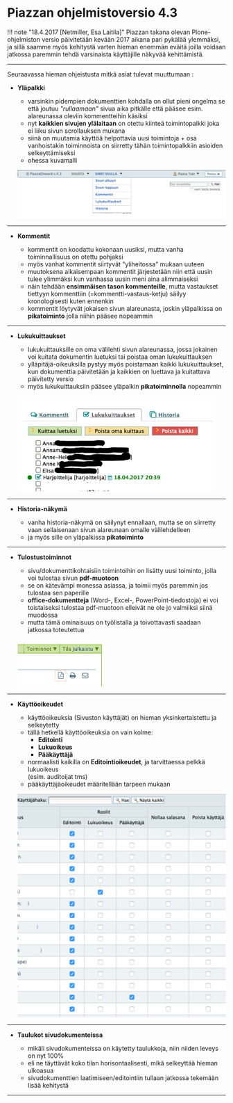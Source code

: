 
# Piazzan ohjelmistoversio 4.3

!!! note "18.4.2017 [Netmiller, Esa Laitila]"
	Piazzan takana olevan Plone-ohjelmiston versio päivitetään kevään 2017 aikana
	pari pykälää ylemmäksi, ja sillä saamme myös kehitystä varten hieman enemmän eväitä
	joilla voidaan jatkossa paremmin tehdä varsinaista käyttäjille näkyvää kehittämistä.

----

Seuraavassa hieman ohjeistusta mitkä asiat tulevat muuttumaan  :

* __Yläpalkki__

	- varsinkin pidempien dokumenttien kohdalla on ollut pieni ongelma se että joutuu _"rullaamaan"_ sivua aika pitkälle että pääsee esim. alareunassa oleviin kommentteihin käsiksi
	- nyt __kaikkien sivujen ylälaitaan__ on otettu kiinteä toimintopalkki joka ei liiku sivun scrollauksen mukana
	- siinä on muutamia käyttöä helpottavia uusi toimintoja + osa vanhoistakin toiminnoista on siirretty tähän toimintopalkkiin asioiden selkeyttämiseksi
    - ohessa kuvamalli<br>

    ![Image](kuvat/kuva-150.png)

----

* __Kommentit__

	- kommentit on koodattu kokonaan uusiksi, mutta vanha toiminnallisuus on otettu pohjaksi
    - myös vanhat kommentit siirtyvät "yliheitossa" mukaan uuteen
    - muutoksena aikaisempaan kommentit järjestetään niin että uusin tulee ylimmäksi kun vanhassa uusin meni aina alimmaiseksi
    - näin tehdään __ensimmäisen tason kommenteille__, mutta vastaukset tiettyyn kommenttiin (=kommentti-vastaus-ketju) säilyy kronologisesti kuten ennenkin
    - kommentit löytyvät jokaisen sivun alareunasta, joskin yläpalkissa on __pikatoiminto__ jolla niihin pääsee nopeammin

----

* __Lukukuittaukset__

    - lukukuittauksille on oma välilehti sivun alareunassa, jossa jokainen voi kuitata dokumentin luetuksi tai poistaa oman lukukuittauksen
    - ylläpitäjä-oikeuksilla pystyy myös poistamaan kaikki lukukuittaukset, kun dokumenttia päivitetään ja kaikkien on luettava ja kuitattava päivitetty versio
    - myös lukukuittauksiin pääsee yläpalkin __pikatoiminnolla__ nopeammin

    ![Image](kuvat/kuva-151.png)

----

* __Historia-näkymä__

	- vanha historia-näkymä on säilynyt ennallaan, mutta se on siirretty vaan sellaisenaan sivun alareunaan omalle välilehdelleen
	- ja myös sille on yläpalkissa __pikatoiminto__

----

* __Tulostustoiminnot__

	- sivu/dokumenttikohtaisiin toimintoihin on lisätty uusi toiminto, jolla voi tulostaa sivun __pdf-muotoon__
	- se on kätevämpi monessa asiassa, ja toimii myös paremmin jos tulostaa sen paperille
    - __office-dokumentteja__ (Word-, Excel-, PowerPoint-tiedostoja) ei voi toistaiseksi tulostaa pdf-muotoon elleivät ne ole jo valmiiksi siinä muodossa
    - mutta tämä ominaisuus on työlistalla ja toivottavasti saadaan jatkossa toteutettua

    ![Image](kuvat/kuva-152.png)

----

* __Käyttöoikeudet__

	- käyttöoikeuksia (Sivuston käyttäjät) on hieman yksinkertaistettu ja selkeytetty
    - tällä hetkellä käyttöoikeuksia on vain kolme:
        - __Editointi__
        - __Lukuoikeus__
        - __Pääkäyttäjä__
    - normaalisti kaikilla on __Editointioikeudet__, ja tarvittaessa pelkkä lukuoikeus <br>
    (esim. auditoijat tms)
    - pääkäyttäjäoikeudet määritellään tarpeen mukaan

    ![Image](kuvat/kuva-153.png)

----

* __Taulukot sivudokumenteissa__

    - mikäli sivudokumenteissa on käytetty taulukkoja, niin niiden leveys on nyt 100%
    - eli ne täyttävät koko tilan horisontaalisesti, mikä selkeyttää hieman ulkoasua
    - sivudokumenttien laatimiseen/editointiin tullaan jatkossa tekemään lisää kehitystä

----
